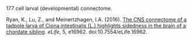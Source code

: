 177 cell larval (developmental) connectome. 

Ryan, K., Lu, Z., and Meinertzhagen, I.A. (2016). [The CNS connectome of a tadpole larva of Ciona intestinalis (L.) highlights sidedness in the brain of a chordate sibling](https://elifesciences.org/articles/16962). _eLife_, 5, e16962. doi:10.7554/eLife.16962.
